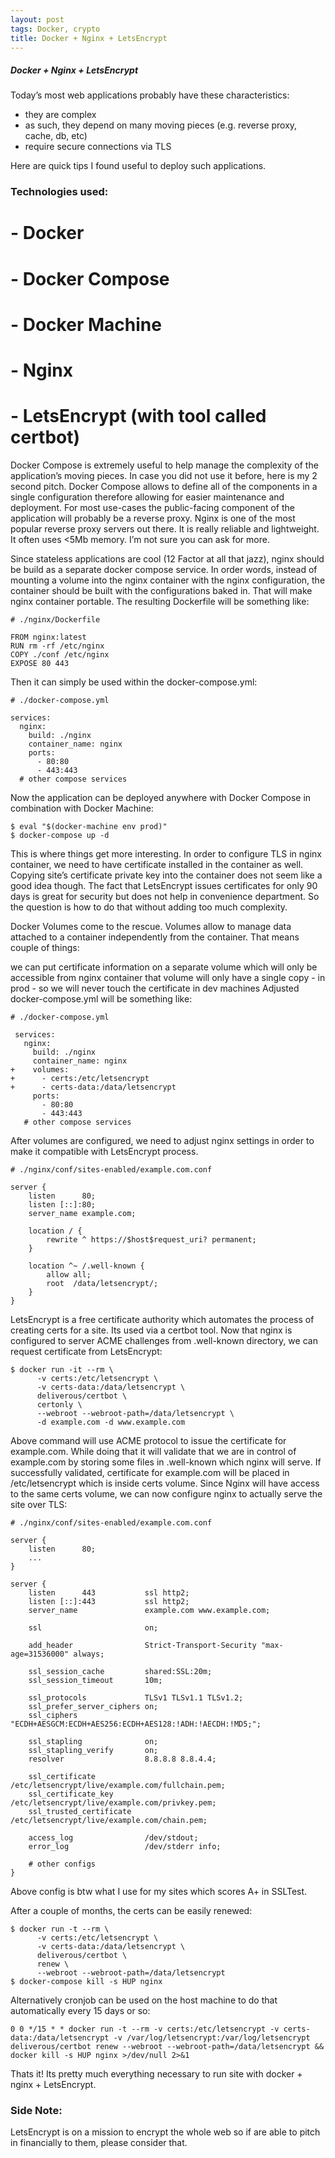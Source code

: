 ```yaml
---
layout: post
tags: Docker, crypto
title: Docker + Nginx + LetsEncrypt
---
```

##### Docker + Nginx + LetsEncrypt

Today’s most web applications probably have these characteristics:

- they are complex
- as such, they depend on many moving pieces (e.g. reverse proxy, cache, db, etc)
- require secure connections via TLS

Here are quick tips I found useful to deploy such applications.

### Technologies used:

# -  Docker
# -  Docker Compose
# -  Docker Machine
# -  Nginx
# -  LetsEncrypt (with tool called certbot)

Docker Compose is extremely useful to help manage the complexity of the application’s moving pieces. In case you did not use it before, here is my 2 second pitch. Docker Compose allows to define all of the components in a single configuration therefore allowing for easier maintenance and deployment.
For most use-cases the public-facing component of the application will probably be a reverse proxy. Nginx is one of the most popular reverse proxy servers out there. It is really reliable and lightweight. It often uses <5Mb memory. I’m not sure you can ask for more.

Since stateless applications are cool (12 Factor at all that jazz), nginx should be build as a separate docker compose service. In order words, instead of mounting a volume into the nginx container with the nginx configuration, the container should be built with the configurations baked in. That will make nginx container portable. The resulting Dockerfile will be something like:
```
# ./nginx/Dockerfile

FROM nginx:latest
RUN rm -rf /etc/nginx
COPY ./conf /etc/nginx
EXPOSE 80 443
```
Then it can simply be used within the docker-compose.yml:

```
# ./docker-compose.yml

services:
  nginx:
    build: ./nginx
    container_name: nginx
    ports:
      - 80:80
      - 443:443
  # other compose services
```
Now the application can be deployed anywhere with Docker Compose in combination with Docker Machine:

```
$ eval "$(docker-machine env prod)"
$ docker-compose up -d
```
This is where things get more interesting. In order to configure TLS in nginx container, we need to have certificate installed in the container as well. Copying site’s certificate private key into the container does not seem like a good idea though. The fact that LetsEncrypt issues certificates for only 90 days is great for security but does not help in convenience department. So the question is how to do that without adding too much complexity.

Docker Volumes come to the rescue. Volumes allow to manage data attached to a container independently from the container. That means couple of things:

we can put certificate information on a separate volume which will only be accessible from nginx container
that volume will only have a single copy - in prod - so we will never touch the certificate in dev machines
Adjusted docker-compose.yml will be something like:
```
# ./docker-compose.yml

 services:
   nginx:
     build: ./nginx
     container_name: nginx
+    volumes:
+      - certs:/etc/letsencrypt
+      - certs-data:/data/letsencrypt
     ports:
       - 80:80
       - 443:443
   # other compose services
```
After volumes are configured, we need to adjust nginx settings in order to make it compatible with LetsEncrypt process.
```
# ./nginx/conf/sites-enabled/example.com.conf

server {
    listen      80;
    listen [::]:80;
    server_name example.com;

    location / {
        rewrite ^ https://$host$request_uri? permanent;
    }

    location ^~ /.well-known {
        allow all;
        root  /data/letsencrypt/;
    }
}
```
LetsEncrypt is a free certificate authority which automates the process of creating certs for a site. Its used via a certbot tool. Now that nginx is configured to server ACME challenges from .well-known directory, we can request certificate from LetsEncrypt:
```
$ docker run -it --rm \
      -v certs:/etc/letsencrypt \
      -v certs-data:/data/letsencrypt \
      deliverous/certbot \
      certonly \
      --webroot --webroot-path=/data/letsencrypt \
      -d example.com -d www.example.com
```
Above command will use ACME protocol to issue the certificate for example.com. While doing that it will validate that we are in control of example.com by storing some files in .well-known which nginx will serve. If successfully validated, certificate for example.com will be placed in /etc/letsencrypt which is inside certs volume. Since Nginx will have access to the same certs volume, we can now configure nginx to actually serve the site over TLS:
```
# ./nginx/conf/sites-enabled/example.com.conf

server {
    listen      80;
    ...
}

server {
    listen      443           ssl http2;
    listen [::]:443           ssl http2;
    server_name               example.com www.example.com;

    ssl                       on;

    add_header                Strict-Transport-Security "max-age=31536000" always;

    ssl_session_cache         shared:SSL:20m;
    ssl_session_timeout       10m;

    ssl_protocols             TLSv1 TLSv1.1 TLSv1.2;
    ssl_prefer_server_ciphers on;
    ssl_ciphers               "ECDH+AESGCM:ECDH+AES256:ECDH+AES128:!ADH:!AECDH:!MD5;";

    ssl_stapling              on;
    ssl_stapling_verify       on;
    resolver                  8.8.8.8 8.8.4.4;

    ssl_certificate           /etc/letsencrypt/live/example.com/fullchain.pem;
    ssl_certificate_key       /etc/letsencrypt/live/example.com/privkey.pem;
    ssl_trusted_certificate   /etc/letsencrypt/live/example.com/chain.pem;

    access_log                /dev/stdout;
    error_log                 /dev/stderr info;

    # other configs
}
```
Above config is btw what I use for my sites which scores A+ in SSLTest.

After a couple of months, the certs can be easily renewed:

```
$ docker run -t --rm \
      -v certs:/etc/letsencrypt \
      -v certs-data:/data/letsencrypt \
      deliverous/certbot \
      renew \
      --webroot --webroot-path=/data/letsencrypt
$ docker-compose kill -s HUP nginx
```
Alternatively cronjob can be used on the host machine to do that automatically every 15 days or so:

```
0 0 */15 * * docker run -t --rm -v certs:/etc/letsencrypt -v certs-data:/data/letsencrypt -v /var/log/letsencrypt:/var/log/letsencrypt deliverous/certbot renew --webroot --webroot-path=/data/letsencrypt && docker kill -s HUP nginx >/dev/null 2>&1
```
Thats it! Its pretty much everything necessary to run site with docker + nginx + LetsEncrypt.

### Side Note:

LetsEncrypt is on a mission to encrypt the whole web so if are able to pitch in financially to them, please consider that.
